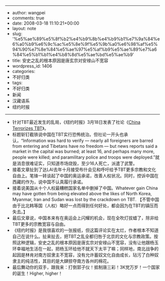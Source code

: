 - --
- author: wangpei
- comments: true
- date: 2008-03-18 11:10:21+00:00
- layout: note
- slug: '%e5%ae%89%e5%8f%b2%e4%b9%8b%e4%b9%b1%e7%9a%84%e6%a0%b9%e6%9c%ac%e5%8e%9f%e5%9b%a0%e6%98%af%e5%94%90%e7%8e%84%e5%ae%97%e5%af%b9%e5%ae%89%e7%a6%84%e5%b1%b1%e4%b8%8d%e5%ae%bd%e5%ae%b9'
- title: 安史之乱的根本原因是唐玄宗对安禄山不宽容
- wordpress_id: 1406
- categories:
- 不好归类
- tags:
- 不好归类
- 新闻
- 汉藏语系
- 纽约时报
- --
- 针对TBT最近发生的乱局，《纽约时报》3月18日发表了社论《[China Terrorizes TBT](http://www.nytimes.com/2008/03/18/opinion/18tue3.html?_r=1&ref=opinion&oref=slogin)》。
- 标题斩钉截铁说中国在TBT实行恐怖统治。但社论一开头也承认，“Information was hard to verify — nearly all foreigners are barred from entering and Tibetans have no freedom — but news reports said a market in the capital was burned; at least 16, and perhaps many more, people were killed; and paramilitary police and troops were deployed.”就是消息很难证实，只知道市场烧毁，至少16人死亡，派遣了武警。
- 接着文章扯到了达LAI去年十月接受布什会见和呼吁给予TBT更多宗教和文化自由上。笔锋一转谈起了中国的奥运承诺，改善人权状况。同时，控诉中国在西藏的作为，说中国不认真履行承诺。
- 接着说美国从十个人权最糟糕国家名单中删掉了中国。Whatever gain China may have gotten from being elevated above the likes of North Korea, Myanmar, Iran and Sudan was lost by the crackdown on TBT. 【不管中国由于比北韩等国（人权）略好一点而得到任何好处，都会因为在TBT的镇压而失去。】
- 最后文章说，中国本来有在奥运会上闪耀的机会，现在全吹灯拔蜡了，除非给TBT更多的宗教宽容与自由。
- 《纽约时报》是我很喜欢的一张报纸，但这篇评论实在太烂，作者根本不知道自己在说什么。扯来扯去，把TBT之乱全都归咎于北京的文化与宗教政策。按照这种逻辑，安史之乱的根本原因是唐玄宗对安禄山不宽容，没有让他跟杨玉环幸福地生活在一起，把杨玉环给他不就天下太平了嘛；同样地，南北战争的起因是林肯对南方奴隶主不宽容，没有允许蓄奴文化自由成长，玷污了白种奴隶主的纯洁性，其目的是大肆掠夺南方各州的棉花。
- 最后舞动你的双手，跟我来：打倒郭子仪！抵制唐三彩！3K党万岁！一个国家的诞生！Higher, higher！

